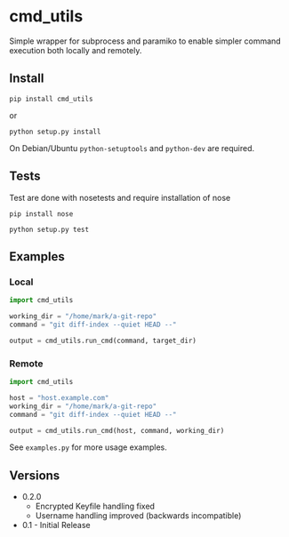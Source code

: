 cmd_utils
=========

Simple wrapper for subprocess and paramiko to enable simpler command execution both locally and remotely.


## Install ##
```
pip install cmd_utils
```
or
```
python setup.py install
```

On Debian/Ubuntu `python-setuptools` and `python-dev` are required.

## Tests ##
Test are done with nosetests and require installation of nose
```
pip install nose

python setup.py test
```

## Examples ##
### Local ###
```python
import cmd_utils

working_dir = "/home/mark/a-git-repo"
command = "git diff-index --quiet HEAD --"

output = cmd_utils.run_cmd(command, target_dir)
```
### Remote ###
```python
import cmd_utils

host = "host.example.com"
working_dir = "/home/mark/a-git-repo"
command = "git diff-index --quiet HEAD --"

output = cmd_utils.run_cmd(host, command, working_dir)
```
See `examples.py` for more usage examples.

Versions
--------
* 0.2.0
  - Encrypted Keyfile handling fixed
  - Username handling improved (backwards incompatible)
* 0.1 - Initial Release
